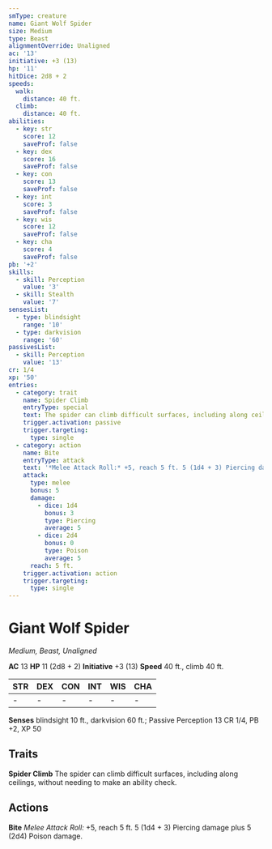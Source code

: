 ```yaml
---
smType: creature
name: Giant Wolf Spider
size: Medium
type: Beast
alignmentOverride: Unaligned
ac: '13'
initiative: +3 (13)
hp: '11'
hitDice: 2d8 + 2
speeds:
  walk:
    distance: 40 ft.
  climb:
    distance: 40 ft.
abilities:
  - key: str
    score: 12
    saveProf: false
  - key: dex
    score: 16
    saveProf: false
  - key: con
    score: 13
    saveProf: false
  - key: int
    score: 3
    saveProf: false
  - key: wis
    score: 12
    saveProf: false
  - key: cha
    score: 4
    saveProf: false
pb: '+2'
skills:
  - skill: Perception
    value: '3'
  - skill: Stealth
    value: '7'
sensesList:
  - type: blindsight
    range: '10'
  - type: darkvision
    range: '60'
passivesList:
  - skill: Perception
    value: '13'
cr: 1/4
xp: '50'
entries:
  - category: trait
    name: Spider Climb
    entryType: special
    text: The spider can climb difficult surfaces, including along ceilings, without needing to make an ability check.
    trigger.activation: passive
    trigger.targeting:
      type: single
  - category: action
    name: Bite
    entryType: attack
    text: '*Melee Attack Roll:* +5, reach 5 ft. 5 (1d4 + 3) Piercing damage plus 5 (2d4) Poison damage.'
    attack:
      type: melee
      bonus: 5
      damage:
        - dice: 1d4
          bonus: 3
          type: Piercing
          average: 5
        - dice: 2d4
          bonus: 0
          type: Poison
          average: 5
      reach: 5 ft.
    trigger.activation: action
    trigger.targeting:
      type: single
---
```


# Giant Wolf Spider
*Medium, Beast, Unaligned*

**AC** 13
**HP** 11 (2d8 + 2)
**Initiative** +3 (13)
**Speed** 40 ft., climb 40 ft.

| STR | DEX | CON | INT | WIS | CHA |
| --- | --- | --- | --- | --- | --- |
| - | - | - | - | - | - |

**Senses** blindsight 10 ft., darkvision 60 ft.; Passive Perception 13
CR 1/4, PB +2, XP 50

## Traits

**Spider Climb**
The spider can climb difficult surfaces, including along ceilings, without needing to make an ability check.

## Actions

**Bite**
*Melee Attack Roll:* +5, reach 5 ft. 5 (1d4 + 3) Piercing damage plus 5 (2d4) Poison damage.
